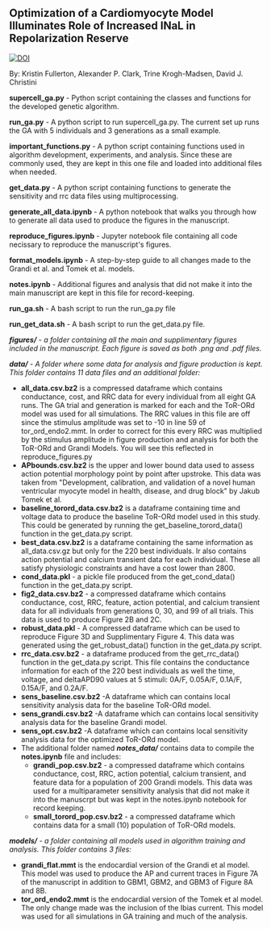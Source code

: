 ## Optimization of a Cardiomyocyte Model Illuminates Role of Increased INaL in Repolarization Reserve
[![DOI](https://zenodo.org/badge/685643247.svg)](https://zenodo.org/doi/10.5281/zenodo.10198888)

By: Kristin Fullerton, Alexander P. Clark, Trine Krogh-Madsen, David J. Christini

**supercell_ga.py** - Python script containing the classes and functions for the developed genetic algorithm.

**run_ga.py** - A python script to run supercell_ga.py. The current set up runs the GA with 5 individuals and 3 generations as a small example. 

**important_functions.py** - A python script containing functions used in algorithm development, experiments, and analysis. Since these are commonly used, they are kept in this one file and loaded into additional files when needed. 

**get_data.py** - A python script containing functions to generate the sensitivity and rrc data files using multiprocessing.

**generate_all_data.ipynb** - A python notebook that walks you through how to generate all data used to produce the figures in the manuscript. 

**reproduce_figures.ipynb** - Jupyter notebook file containing all code necissary to reproduce the manuscript's figures.

**format_models.ipynb** - A step-by-step guide to all changes made to the Grandi et al. and Tomek et al. models. 

**notes.ipynb** - Additional figures and analysis that did not make it into the main manuscript are kept in this file for record-keeping.

**run_ga.sh** - A bash script to run the run_ga.py file

**run_get_data.sh** - A bash script to run the get_data.py file.

***figures/*** - *a folder containing all the main and supplimentary figures included in the manuscript. Each figure is saved as both .png and .pdf files.* 

***data/*** - *A folder where some data for analysis and figure production is kept. This folder contains 11 data files and an additional folder:*
* **all_data.csv.bz2** is a compressed dataframe which contains conductance, cost, and RRC data for every individual from all eight GA runs. The GA trial and generation is marked for each and the ToR-ORd model was used for all simulations. The RRC values in this file are off since the stimulus amplitude was set to -10 in line 59 of tor_ord_endo2.mmt. In order to correct for this every RRC was multiplied by the stimulus amplitude in figure production and analysis for both the ToR-ORd and Grandi Models. You will see this reflected in reproduce_figures.py
* **APbounds.csv.bz2** is the upper and lower bound data used to assess action potential morphology point by point after upstroke. This data was taken from "Development, calibration, and validation of a novel human ventricular myocyte model in health, disease, and drug block" by Jakub Tomek et al. 
* **baseline_torord_data.csv.bz2** is a dataframe containing time and voltage data to produce the baseline ToR-ORd model used in this study. This could be generated by running the get_baseline_torord_data() function in the get_data.py script.
* **best_data.csv.bz2** is a dataframe containing the same information as all_data.csv.gz but only for the 220 best individuals. Ir also contains action potential and calcium transient data for each individual. These all satisfy physiologic constraints and have a cost lower than 2800. 
* **cond_data.pkl** - a pickle file produced from the get_cond_data() function in the get_data.py script. 
* **fig2_data.csv.bz2** - a compressed dataframe which contains conductance, cost, RRC, feature, action potential, and calcium transient data for all individuals from generations 0, 30, and 99 of all trials. This data is used to produce Figure 2B and 2C. 
* **robust_data.pkl** - A compressed dataframe which can be used to reproduce Figure 3D and Supplimentary Figure 4. This data was generated using the get_robust_data() function in the get_data.py script. 
* **rrc_data.csv.bz2** - a dataframe produced from the get_rrc_data() function in the get_data.py script. This file contains the conductance information for each of the 220 best individuals as well the time, voltage, and deltaAPD90 values at 5 stimuli: 0A/F, 0.05A/F, 0.1A/F, 0.15A/F, and 0.2A/F. 
* **sens_baseline.csv.bz2** -A dataframe which can contains local sensitivity analysis data for the baseline ToR-ORd model.
* **sens_grandi.csv.bz2** -A dataframe which can contains local sensitivity analysis data for the baseline Grandi model.
* **sens_opt.csv.bz2** -A dataframe which can contains local sensitivity analysis data for the optimized ToR-ORd model.
* The additional folder named ***notes_data/*** contains data to compile the **notes.ipynb** file and includes:
    * **grandi_pop.csv.bz2** -  a compressed dataframe which contains conductance, cost, RRC, action potential, calcium transient, and feature data for a population of 200 Grandi models. This data was used for a multiparameter sensitivity analysis that did not make it into the manuscrpt but was kept in the notes.ipynb notebook for record keeping.
    * **small_torord_pop.csv.bz2** -  a compressed dataframe which contains data for a small (10) population of ToR-ORd models. 

***models/*** - *a folder containing all models used in algorithm training and analysis. This folder contains 3 files:*
* **grandi_flat.mmt** is the endocardial version of the Grandi et al model. This model was used to produce the AP and current traces in Figure 7A of the manuscript in addition to GBM1, GBM2, and GBM3 of Figure 8A and 8B. 
* **tor_ord_endo2.mmt** is the endocardial version of the Tomek et al model. The only change made was the inclusion of the Ibias current. This model was used for all simulations in GA training and much of the analysis. 
